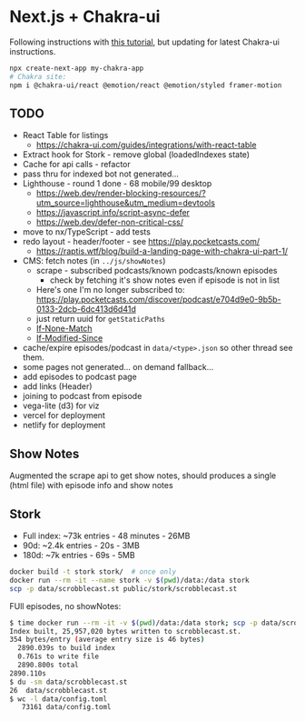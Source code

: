 # Next.js + Chakra-ui

Following instructions with [this tutorial](https://www.freecodecamp.org/news/how-to-use-chakra-ui-with-next-js-and-react/), but updating for latest Chakra-ui instructions.

```bash
npx create-next-app my-chakra-app
# Chakra site:
npm i @chakra-ui/react @emotion/react @emotion/styled framer-motion
```

## TODO

- React Table for listings
  - <https://chakra-ui.com/guides/integrations/with-react-table>
- Extract hook for Stork - remove global (loadedIndexes state)
- Cache for api calls - refactor
- pass thru for indexed bot not generated...
- Lighthouse - round 1 done - 68 mobile/99 desktop
  - <https://web.dev/render-blocking-resources/?utm_source=lighthouse&utm_medium=devtools>
  - <https://javascript.info/script-async-defer>
  - <https://web.dev/defer-non-critical-css/>
- move to nx/TypeScript - add tests
- redo layout - header/footer - see <https://play.pocketcasts.com/>
  - <https://raptis.wtf/blog/build-a-landing-page-with-chakra-ui-part-1/>
- CMS: fetch notes (in `../js/showNotes`)
  - scrape - subscribed podcasts/known podcasts/known episodes
    - check by fetching it's show notes even if episode is not in list
  - Here's one I'm no longer subscribed to: <https://play.pocketcasts.com/discover/podcast/e704d9e0-9b5b-0133-2dcb-6dc413d6d41d>
  - just return uuid for `getStaticPaths`
  - [If-None-Match](https://developer.mozilla.org/en-US/docs/Web/HTTP/Headers/If-None-Match)
  - [If-Modified-Since](https://developer.mozilla.org/en-US/docs/Web/HTTP/Headers/If-Modified-Since)
- cache/expire episodes/podcast in `data/<type>.json` so other thread see them.
- some pages not generated... on demand fallback...
- add episodes to podcast page
- add links (Header)
- joining to podcast from episode
- vega-lite (d3) for viz
- vercel  for deployment
- netlify for deployment

## Show Notes

Augmented the scrape api to get show notes, should produces a single (html file) with episode info and show notes

## Stork

- Full index: ~73k entries - 48 minutes - 26MB
- 90d: ~2.4k entries - 20s - 3MB
- 180d: ~7k entries - 69s - 5MB

```bash
docker build -t stork stork/  # once only
docker run --rm -it --name stork -v $(pwd)/data:/data stork
scp -p data/scrobblecast.st public/stork/scrobblecast.st
```

FUll episodes, no showNotes:

```bash
$ time docker run --rm -it -v $(pwd)/data:/data stork; scp -p data/scrobblecast.st public/stork/scrobblecast.st
Index built, 25,957,020 bytes written to scrobblecast.st.
354 bytes/entry (average entry size is 46 bytes)
  2890.039s to build index
  0.761s to write file
  2890.800s total
2890.110s
$ du -sm data/scrobblecast.st 
26  data/scrobblecast.st
$ wc -l data/config.toml 
   73161 data/config.toml
```
